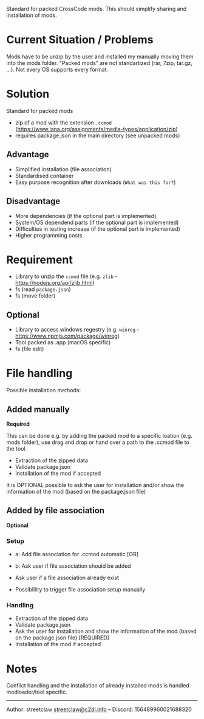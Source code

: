 Standard for packed CrossCode mods. This should simplify sharing and installation of mods.

# Current Situation / Problems

Mods have to be unzip by the user and installed my manually moving them into the mods folder. "Packed mods" are not standartized (rar, 7zip, tar.gz, ...). Not every OS supports every format.

# Solution

Standard for packed mods

* zip of a mod with the extension `.ccmod` (<https://www.iana.org/assignments/media-types/application/zip>)
* requires package.json in the main directory (see unpacked mods)

## Advantage

* Simplified installation (file association)
* Standardised container
* Easy purpose recognition after downloads (`What was this for?`)

## Disadvantage

* More dependencies (if the optional part is implemented)
* System/OS dependend parts (if the optional part is implemented)
* Difficulties in testing increase (if the optional part is implemented)
* Higher programming costs

# Requirement

* Library to unzip the `ccmod` file (e.g. `zlib` - <https://nodejs.org/api/zlib.html>)
* fs (read `package.json`)
* fs (move folder)

## Optional

* Library to access windows regestry (e.g. `winreg` - <https://www.npmjs.com/package/winreg>)
* Tool packed as .app (macOS specific)
* fs (file edit)

# File handling

Possible installation methods:

## Added manually

__Required__

This can be done e.g. by adding the packed mod to a specific loation (e.g. mods folder), use drag and drop or hand over a path to the .ccmod file to the tool.

* Extraction of the zipped data
* Validate package.json
* Installation of the mod if accepted

It is OPTIONAL possible to ask the user for installation and/or show the information of the mod (based on the package.json file)

## Added by file association

__Optional__

### Setup

* a: Add file association for .ccmod automatic [OR]
* b: Ask user if file association should be added

* Ask user if a file association already exist
* Possiblility to trigger file association setup manually

### Handling

* Extraction of the zipped data
* Validate package.json
* Ask the user for installation and show the information of the mod (based on the package.json file) [REQUIRED]
* Installation of the mod if accepted

# Notes

Conflict handling and the installation of already installed mods is handled modloader/tool specific.

---

Author: streetclaw <streetclaw@c2dl.info> – Discord: 156489960021688320